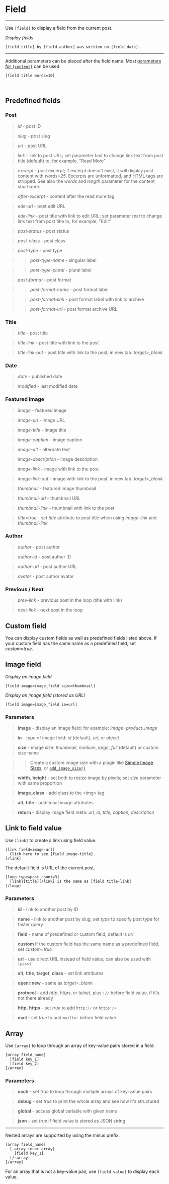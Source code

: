 
# Field

---

Use `[field]` to display a field from the current post.

*Display fields*

~~~
[field title] by [field author] was written on [field date].
~~~

---

Additional parameters can be placed after the field name. Most [parameters for `[content]`](options-general.php?page=ccs_reference&tab=content#field) can be used.

~~~
[field title words=10]
~~~


&nbsp;

## Predefined fields

### Post

> *id* - post ID

> *slug* - post slug

> *url* - post URL

> *link* - link to post URL; set parameter *text* to change link text from post title (default) to, for example, "Read More"

> *excerpt* - post excerpt; if excerpt doesn't exist, it will display post content with *words=25*. Excerpts are unformatted, and HTML tags are stripped. See also the *words* and *length* parameter for the content shortcode.

> *after-excerpt* - content after the read more tag

> *edit-url* - post edit URL

> *edit-link* - post title with link to edit URL; set parameter *text* to change link text from post title to, for example, "Edit"

> *post-status* - post status

> *post-class* - post class

> *post-type* - post type

>> *post-type-name* - singular label

>> *post-type-plural* - plural label

> *post-format* - post format

>> *post-format-name* - post format label

>> *post-format-link* - post format label with link to archive

>> *post-format-url* - post format archive URL


### Title

> *title* - post title

> *title-link* - post title with link to the post

> *title-link-out* - post title with link to the post, in new tab: *target=_blank*


### Date

> *date* - published date

> *modified* - last modified date



### Featured image

> *image* - featured image

> *image-url* - image URL

> *image-title* - image title

> *image-caption* - image caption

> *image-alt* - alternate text

> *image-description* - image description

> *image-link* - image with link to the post

> *image-link-out* - image with link to the post, in new tab: *target=_blank*

> *thumbnail* - featured image thumbnail

> *thumbnail-url* - thumbnail URL

> *thumbnail-link* - thumbnail with link to the post

> *title=true* - set *title* attribute to post title when using *image-link* and *thumbnail-link*

### Author

> *author* - post author

> *author-id* - post author ID

> *author-url* - post author URL

> *avatar* - post author avatar

### Previous / Next

> *prev-link* - previous post in the loop (title with link)

> *next-link* - next post in the loop

## Custom field

You can display custom fields as well as predefined fields listed above. If your custom field has the same name as a predefined field, set *custom=true*.


## Image field

*Display an image field*

~~~
[field image=image_field size=thumbnail]
~~~

*Display an image field (stored as URL)*

~~~
[field image=image_field in=url]
~~~

### Parameters

> **image** - display an image field; for example: *image=product_image*

> **in** - type of image field: *id* (default), *url*, or *object*

> **size** - image size: *thumbnail*, *medium*, *large*, *full* (default) or custom size name

>> Create a custom image size with a plugin like [Simple Image Sizes](https://wordpress.org/plugins/simple-image-sizes/), or [`add_image_size()`](http://codex.wordpress.org/Function_Reference/add_image_size)

> **width**, **height** - set both to resize image by pixels; set *size* parameter with same proportion

> **image_class** - add class to the &lt;img&gt; tag

> **alt**, **title** - additional image attributes

> **return** - display image field meta: *url, id, title, caption, description*


## Link to field value

Use `[link]` to create a link using field value.

~~~
[link field=image-url]
  Click here to see [field image-title].
[/link]
~~~

The default field is URL of the current post.

~~~
[loop type=post count=3]
  [link][title][/link] is the same as [field title-link]
[/loop]
~~~

### Parameters

> **id** - link to another post by ID

> **name** - link to another post by slug; set *type* to specify post type for faster query

> **field** - name of predefined or custom field; default is *url*

> **custom** if the custom field has the same name as a predefined field, set *custom=true*

> **url** - use direct URL instead of field value; can also be used with `[pass]`

> **alt**, **title**, **target**, **class** - set link attributes

> **open=new** - same as *target=_blank*

> **protocol** - add *http*, *https*, or *telnet*, plus `://` before field value, if it's not there already

> **http**, **https** - set *true* to add `http://` or `https://`

> **mail** - set *true* to add `mailto:` before field value

## Array

Use `[array]` to loop through an array of key-value pairs stored in a field.

~~~
[array field_name]
  [field key_1]
  [field key_2]
[/array]
~~~

### Parameters

> **each** - set *true* to loop through multiple arrays of key-value pairs

> **debug** - set *true* to print the whole array and see how it's structured

> **global** - access global variable with given name

> **json** - set *true* if field value is stored as JSON string

---

Nested arrays are supported by using the minus prefix.

~~~
[array field_name]
  [-array inner_array]
    [field key_1]
  [/-array]
[/array]
~~~

For an array that is not a key-value pair, use `[field value]` to display each value.
